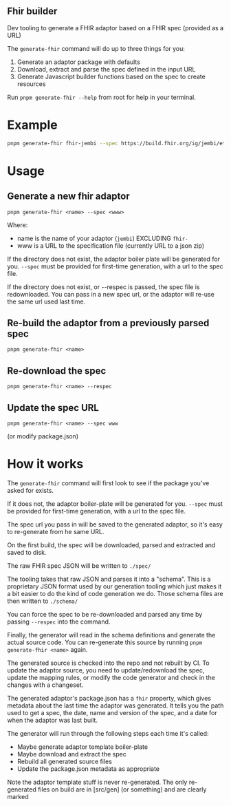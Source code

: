 ## Fhir builder

Dev tooling to generate a FHIR adaptor based on a FHIR spec (provided as a URL)

The `generate-fhir` command will do up to three things for you:

1. Generate an adaptor package with defaults
2. Download, extract and parse the spec defined in the input URL
3. Generate Javascript builder functions based on the spec to create resources

Run `pnpm generate-fhir --help` from root for help in your terminal.

# Example

```bash
pnpm generate-fhir fhir-jembi --spec https://build.fhir.org/ig/jembi/ethiopia-hiv/branches/master/definitions.json.zip
```

# Usage

## Generate a new fhir adaptor

```
pnpm generate-fhir <name> --spec <www>
```

Where:

- name is the name of your adaptor (`jembi`) EXCLUDING `fhir-`
- www is a URL to the specification file (currently URL to a json zip)

If the directory does not exist, the adaptor boiler plate will be generated for
you. `--spec` must be provided for first-time generation, with a url to the spec
file.

If the directory does not exist, or --respec is passed, the spec file is
redownloaded. You can pass in a new spec url, or the adaptor will re-use the
same url used last time.

## Re-build the adaptor from a previously parsed spec

```
pnpm generate-fhir <name>
```

## Re-download the spec

```
pnpm generate-fhir <name> --respec
```

## Update the spec URL

```
pnpm generate-fhir <name> --spec www
```

(or modify package.json)

# How it works

The `generate-fhir` command will first look to see if the package you've asked
for exists.

If it does not, the adaptor boiler-plate will be generated for you. `--spec`
must be provided for first-time generation, with a url to the spec file.

The spec url you pass in will be saved to the generated adaptor, so it's easy to
re-generate from he same URL.

On the first build, the spec will be downloaded, parsed and extracted and saved
to disk.

The raw FHIR spec JSON will be written to `./spec/`

The tooling takes that raw JSON and parses it into a "schema". This is a
proprietary JSON format used by our generation tooling which just makes it a bit
easier to do the kind of code generation we do. Those schema files are then
written to `./schema/`

You can force the spec to be re-downloaded and parsed any time by passing
`--respec` into the command.

Finally, the generator will read in the schema definitions and generate the
actual source code. You can re-generate this source by running
`pnpm generate-fhir <name>` again.

The generated source is checked into the repo and not rebuilt by CI. To update
the adaptor source, you need to update/redownload the spec, update the mapping
rules, or modify the code generator and check in the changes with a changeset.

The generated adaptor's package.json has a `fhir` property, which gives metadata
about the last time the adaptor was generated. It tells you the path used to get
a spec, the date, name and version of the spec, and a date for when the adaptor
was last built.

The generator will run through the following steps each time it's called:

- Maybe generate adaptor template boiler-plate
- Maybe download and extract the spec
- Rebuild all generated source files
- Update the package.json metadata as appropriate

Note the adaptor template stuff is never re-generated. The only re-generated
files on build are in [src/gen] (or something) and are clearly marked
